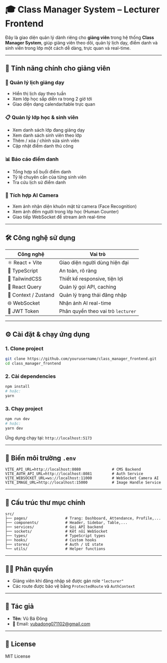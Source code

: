 # 🎓 Class Manager System – Lecturer Frontend

Đây là giao diện quản lý dành riêng cho **giảng viên** trong hệ thống **Class Manager System**, giúp giảng viên theo dõi, quản lý lịch dạy, điểm danh và sinh viên trong lớp một cách dễ dàng, trực quan và real-time.

---

## 🚀 Tính năng chính cho giảng viên

### 📅 Quản lý lịch giảng dạy
- Hiển thị lịch dạy theo tuần
- Xem lớp học sắp diễn ra trong 2 giờ tới
- Giao diện dạng calendar/table trực quan

### 📋 Quản lý lớp học & sinh viên
- Xem danh sách lớp đang giảng dạy
- Xem danh sách sinh viên theo lớp
- Thêm / xóa / chỉnh sửa sinh viên
- Cập nhật điểm danh thủ công

### 📊 Báo cáo điểm danh
- Tổng hợp số buổi điểm danh
- Tỷ lệ chuyên cần của từng sinh viên
- Tra cứu lịch sử điểm danh

### 🤖 Tích hợp AI Camera
- Xem ảnh nhận diện khuôn mặt từ camera (Face Recognition)
- Xem ảnh đếm người trong lớp học (Human Counter)
- Giao tiếp WebSocket để stream ảnh real-time

---

## 🛠 Công nghệ sử dụng

| Công nghệ | Vai trò |
|----------|---------|
| ⚛️ React + Vite | Giao diện người dùng hiện đại |
| 🧠 TypeScript | An toàn, rõ ràng |
| 💨 TailwindCSS | Thiết kế responsive, tiện lợi |
| 🔄 React Query | Quản lý gọi API, caching |
| 🧩 Context / Zustand | Quản lý trạng thái đăng nhập |
| 🌐 WebSocket | Nhận ảnh AI real-time |
| 🔐 JWT Token | Phân quyền theo vai trò `lecturer` |

---

## ⚙️ Cài đặt & chạy ứng dụng

### 1. Clone project

```bash
git clone https://github.com/yourusername/class_manager_frontend.git
cd class_manager_frontend
```

### 2. Cài dependencies

```bash
npm install
# hoặc:
yarn
```

### 3. Chạy project

```bash
npm run dev
# hoặc:
yarn dev
```

Ứng dụng chạy tại: `http://localhost:5173`

---

## 🔗 Biến môi trường `.env`

```env
VITE_API_URL=http://localhost:8080              # CMS Backend
VITE_AUTH_API_URL=http://localhost:8081         # Auth Service
VITE_WEBSOCKET_URL=ws://localhost:11000         # WebSocket Camera AI
VITE_IMAGE_URL=http://localhost:15000           # Image Handle Service
```

---

## 📁 Cấu trúc thư mục chính

```
src/
├── pages/                 # Trang: Dashboard, Attendance, Profile,...
├── components/            # Header, Sidebar, Table,...
├── services/              # Gọi API backend
├── sockets/               # Kết nối WebSocket
├── types/                 # TypeScript types
├── hooks/                 # Custom hooks
├── stores/                # Auth / UI state
└── utils/                 # Helper functions
```

---

## 🧑‍🏫 Phân quyền

- Giảng viên khi đăng nhập sẽ được gán role `"lecturer"`
- Các route được bảo vệ bằng `ProtectedRoute` và `AuthContext`

---

## 📧 Tác giả

- **Tên**: Vũ Bá Đông  
- 📩 Email: [vubadong071102@gmail.com](mailto:vubadong071102@gmail.com)

---

## 📄 License

MIT License